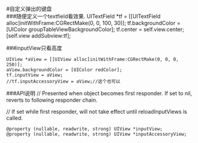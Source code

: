 #自定义弹出的键盘    
###随便定义一个textfield看效果.
	UITextField *tf = [[UITextField alloc]initWithFrame:CGRectMake(0, 0, 100, 30)];
    tf.backgroundColor = [UIColor groupTableViewBackgroundColor];
    tf.center = self.view.center;
    [self.view addSubview:tf];
    
###inputView只看高度

    UIView *aView = [[UIView alloc]initWithFrame:CGRectMake(0, 0, 0, 250)];
    aView.backgroundColor = [UIColor redColor];
    tf.inputView = aView;
    //tf.inputAccessoryView = aView;//这个也可以  
  
###API说明
// Presented when object becomes first responder.  If set to nil, reverts to following responder chain.   

//  If set while first responder, will not take effect until reloadInputViews is called.

	@property (nullable, readwrite, strong) UIView *inputView;             
	@property (nullable, readwrite, strong) UIView *inputAccessoryView;